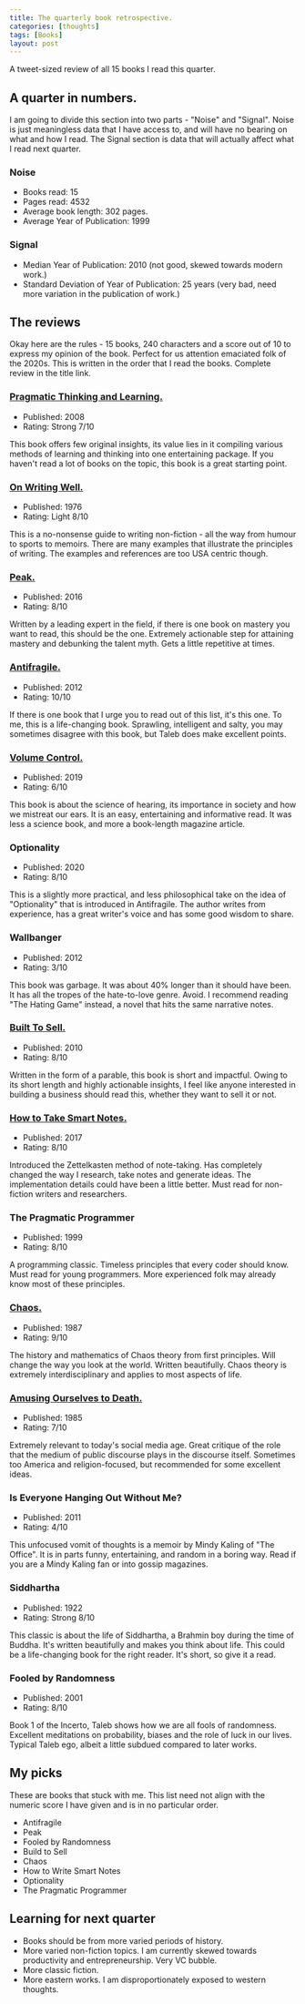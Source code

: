```yaml
---
title: The quarterly book retrospective.
categories: [thoughts]
tags: [Books]
layout: post
---
```


A tweet-sized review of all 15 books I read this quarter.

## A quarter in numbers.
 I am going to divide this section into two parts - "Noise" and "Signal". Noise is just meaningless data that I have access to, and will have no bearing on what and how I read. The Signal section is data that will actually affect what I read next quarter.

### Noise
- Books read: 15
- Pages read: 4532
- Average book length: 302 pages.
-  Average Year of Publication: 1999

### Signal
- Median Year of Publication: 2010 (not good, skewed towards modern work.)
- Standard Deviation of Year of Publication: 25 years (very bad, need more variation in the publication of work.)

## The reviews
Okay here are the rules - 15 books, 240 characters and a score out of 10 to express my opinion of the book. Perfect for us attention emaciated folk of the 2020s. This is written in the order that I read the books. Complete review in the title link.

### [Pragmatic Thinking and Learning.](https://advait.live/pragmatic-thinking/)
- Published: 2008
- Rating: Strong 7/10

This book offers few original insights, its value lies in it compiling various methods of learning and thinking into one entertaining package. If you haven't read a lot of books on the topic, this book is a great starting point. 

### [On Writing Well.](https://advait.live/writing-well/)
- Published: 1976
- Rating: Light 8/10

This is a no-nonsense guide to writing non-fiction - all the way from humour to sports to memoirs. There are many examples that illustrate the principles of writing. The examples and references are too USA centric though.

### [Peak.](https://advait.live/Peak/)
- Published: 2016
- Rating: 8/10

Written by a leading expert in the field, if there is one book on mastery you want to read, this should be the one. Extremely actionable step for attaining mastery and debunking the talent myth. Gets a little repetitive at times.

### [Antifragile.](https://advait.live/antifragile/)
- Published: 2012
- Rating: 10/10

If there is one book that I urge you to read out of this list, it's this one. To me, this is a life-changing book. Sprawling, intelligent and salty, you may sometimes disagree with this book, but Taleb does make excellent points. 

### [Volume Control.](https://advait.live/volume-control/)
- Published: 2019
- Rating: 6/10

This book is about the science of hearing, its importance in society and how we mistreat our ears. It is an easy, entertaining and informative read. It was less a science book, and more a book-length magazine article. 

### Optionality
- Published: 2020
- Rating: 8/10

This is a slightly more practical, and less philosophical take on the idea of "Optionality" that is introduced in Antifragile. The author writes from experience, has a great writer's voice and has some good wisdom to share.

### Wallbanger
- Published: 2012
- Rating: 3/10

This book was garbage. It was about 40% longer than it should have been. It has all the tropes of the hate-to-love genre. Avoid. I recommend reading "The Hating Game" instead, a novel that hits the same narrative notes. 

### [Built To Sell.](https://advait.live/build-to-sell/)
- Published: 2010
- Rating: 8/10

Written in the form of a parable, this book is short and impactful. Owing to its short length and highly actionable insights, I feel like anyone interested in building a business should read this, whether they want to sell it or not. 

###  [How to Take Smart Notes.](https://advait.live/how-to-take-smart-notes/)
- Published: 2017
- Rating: 8/10

Introduced the Zettelkasten method of note-taking. Has completely changed the way I research, take notes and generate ideas. The implementation details could have been a little better. Must read for non-fiction writers and researchers.

### The Pragmatic Programmer
- Published: 1999
- Rating: 8/10

A programming classic. Timeless principles that every coder should know. Must read for young programmers. More experienced folk may already know most of these principles.

### [Chaos.](https://advait.live/Chaos/)
- Published: 1987
- Rating: 9/10

The history and mathematics of Chaos theory from first principles. Will change the way you look at the world. Written beautifully. Chaos theory is extremely interdisciplinary and applies to most aspects of life.

### [Amusing Ourselves to Death.](https://advait.live/amusing-ourselves-to-death/)
- Published: 1985
- Rating: 7/10

Extremely relevant to today's social media age. Great critique of the role that the medium of public discourse plays in the discourse itself. Sometimes too America and religion-focused, but recommended for some excellent ideas.

### Is Everyone Hanging Out Without Me? 
- Published: 2011
- Rating: 4/10

This unfocused vomit of thoughts is a memoir by Mindy Kaling of "The Office". It is in parts funny, entertaining, and random in a boring way. Read if you are a Mindy Kaling fan or into gossip magazines.

### Siddhartha 
- Published: 1922
- Rating: Strong 8/10

This classic is about the life of Siddhartha, a Brahmin boy during the time of Buddha. It's written beautifully and makes you think about life. This could be a life-changing book for the right reader. It's short, so give it a read.

### Fooled by Randomness
- Published: 2001
- Rating: 8/10

Book 1 of the Incerto, Taleb shows how we are all fools of randomness. Excellent meditations on probability, biases and the role of luck in our lives. Typical Taleb ego, albeit a little subdued compared to later works.

## My picks
These are books that stuck with me. This list need not align with the numeric score I have given and is in no particular order.
- Antifragile
- Peak
- Fooled by Randomness
- Build to Sell
- Chaos
- How to Write Smart Notes
- Optionality
- The Pragmatic Programmer

## Learning for next quarter
- Books should be from more varied periods of history.
- More varied non-fiction topics. I am currently skewed towards productivity and entrepreneurship. Very VC bubble.
- More classic fiction.
- More eastern works. I am disproportionately exposed to western thoughts.